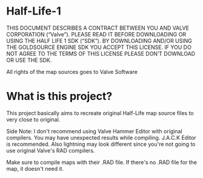 # Half-Life-1
 
 
THIS DOCUMENT DESCRIBES A CONTRACT BETWEEN YOU AND VALVE CORPORATION (“Valve”). 
PLEASE READ IT BEFORE DOWNLOADING OR USING THE HALF LIFE 1 SDK (“SDK”). 
BY DOWNLOADING AND/OR USING THE GOLDSOURCE ENGINE SDK YOU ACCEPT THIS LICENSE. 
IF YOU DO NOT AGREE TO THE TERMS OF THIS LICENSE PLEASE DON’T DOWNLOAD OR USE THE SDK.

All rights of the map sources goes to Valve Software

# What is this project?

This project basically aims to recreate original Half-Life map source files to very close to original.

Side Note: I don't recommend using Valve Hammer Editor with original compilers. You may have unexpected results while compiling. J.A.C.K Editor is recommended. Also lightning may look different since you're not going to use original Valve's RAD compilers.

Make sure to compile maps with their .RAD file. If there's no .RAD file for the map, it doesn't need it.

